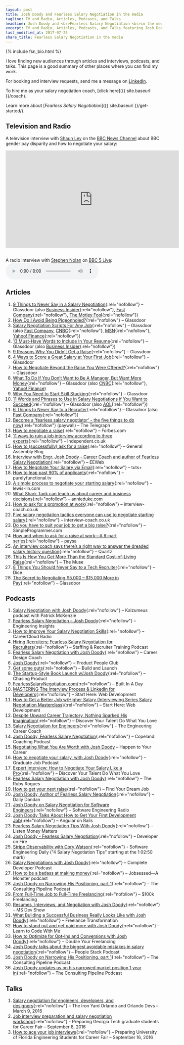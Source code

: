 ```yaml
---
layout: post
title: Josh Doody and Fearless Salary Negotiation in the media
tagline: TV and Radio, Articles, Podcasts, and Talks
headline: Josh Doody and <br>Fearless Salary Negotiation <br>in the media
excerpt: TV and Radio, Articles, Podcasts, and Talks featuring Josh Doody and Fearless Salary Negotiation
last_modified_at: 2017-07-25
share_title: Fearless Salary Negotiation in the media
---
```

{% include fsn_bio.html %}

I love finding new audiences through articles and interviews, podcasts, and talks. This page is a good summary of other places where you can find my work.

For booking and interview requests, send me a message on [LinkedIn](https://www.linkedin.com/in/joshdoody).

To hire me as your salary negotiation coach, [click here]({{ site.baseurl }}/coach).

Learn more about [*Fearless Salary Negotiation*]({{ site.baseurl }}/get-started/).

## <a name="tv" class="below-nav">Television and Radio

A television interview with [Shaun Ley](https://twitter.com/bbcshaunley) on the [BBC News Channel](http://www.bbc.com/news/av/10318089/bbc-news-channel) about BBC gender pay disparity and how to negotiate your salary:

<div class="video-container">
	<iframe width="560" height="315" src="https://www.youtube.com/embed/RohE7VqgJK0" frameborder="0" allowfullscreen></iframe>
</div><br>

<p>A radio interview with <a href="https://twitter.com/StephenNolan">Stephen Nolan</a> on <a href="http://www.bbc.co.uk/5live">BBC 5 Live</a>:  
	<audio controls>
	  <source src="/download/josh-doody-bbc-5-live-salary-negotiation-interview.mp3" ype="audio/mpeg">
	Or <a href="/download/josh-doody-bbc-5-live-salary-negotiation-interview.mp3">click here</a> to download the MP3 directly
	</audio>
</p>

## <a name="articles" class="below-nav">Articles

1. [9 Things to Never Say in a Salary Negotiation](https://www.glassdoor.com/blog/9-things-to-never-say-in-a-salary-negotiation/){:rel="nofollow"} – Glassdoor (also [Business Insider](http://www.businessinsider.com/9-things-you-should-never-say-during-a-salary-negotiation-2018-3){:rel="nofollow"}, [Fast Company](https://www.fastcompany.com/3068323/career-evolution/nine-words-and-phrases-to-avoid-when-youre-negotiating-a-salary){:rel="nofollow"}, [The Motley Fool](https://www.fool.com/careers/2017/10/30/9-things-to-never-say-in-a-salary-negotiation.aspx){:rel="nofollow"})
2. [How Do I Avoid Being Pigeonholed?](https://www.glassdoor.com/blog/how-do-i-avoid-being-pigeonholed/){:rel="nofollow"} – Glassdoor 
3. [Salary Negotiation Scripts For Any Job](https://www.glassdoor.com/blog/salary-negotiation-scripts-for-any-job/){:rel="nofollow"} – Glassdoor (also [Fast Company](https://www.fastcompany.com/40406763/exactly-what-to-say-in-these-four-common-salary-conversations{:rel="nofollow"}), [CNBC](http://www.cnbc.com/2017/06/15/salary-negotiation-scripts-for-any-job.html){:rel="nofollow"}, [MSN](https://www.msn.com/en-my/news/other/salary-negotiation-scripts-for-any-job/ar-BBCJUoI){:rel="nofollow"}, [Yahoo! Finance](https://ca.finance.yahoo.com/news/salary-negotiation-scripts-job-200600153.html){:rel="nofollow"})
4. [13 Must-Have Words to Include In Your Resume](https://www.glassdoor.com/blog/words-to-include-in-resume/){:rel="nofollow"} – Glassdoor (also [Business Insider](http://www.businessinsider.com/13-words-you-should-include-on-your-resume-according-to-a-panel-of-experts-2017-4){:rel="nofollow"})
5. [9 Reasons Why You Didn’t Get a Raise](https://www.glassdoor.com/blog/reasons-you-didnt-get-a-raise/){:rel="nofollow"} – Glassdoor 
6. [4 Ways to Score a Great Salary at Your First Job](https://www.glassdoor.com/blog/salary-first-job/){:rel="nofollow"} – Glassdoor 
7. [How to Negotiate Beyond the Raise You Were Offered?](https://www.glassdoor.com/blog/how-to-negotiate-beyond-the-raise-you-were-offered/){:rel="nofollow"} – Glassdoor 
8. [What To Do If You Don’t Want to Be A Manager, But Want More Money](https://www.glassdoor.com/blog/what-to-do-if-you-dont-want-to-be-a-manager-but-want-more-money/){:rel="nofollow"} – Glassdoor (also [CNBC](http://www.cnbc.com/2017/07/07/what-to-do-if-you-dont-want-to-be-a-manager-but-want-more-money.html){:rel="nofollow"}, [Yahoo! Finance](https://uk.finance.yahoo.com/news/don-t-want-manager-want-142800962.html))
9. [Why You Need to Start Skill Stacking](https://www.glassdoor.com/blog/skill-stacking/){:rel="nofollow"} – Glassdoor 
10. [11 Words and Phrases to Use in Salary Negotiations if You Want to Succeed](https://www.glassdoor.com/blog/words-phrases-to-use-salary-negotiations/){:rel="nofollow"} – Glassdoor (also [AOL](https://www.aol.com/article/finance/2017/08/09/11-words-and-phrases-to-use-in-salary-negotiations-if-you-want-t/23072259/){:rel="nofollow"})
11. [6 Things to Never Say to a Recruiter](https://www.glassdoor.com/blog/never-say-to-a-recruiter/){:rel="nofollow"} – Glassdoor (also [Fast Company](https://www.fastcompany.com/40563811/dont-tell-recruiters-these-things-if-you-want-the-job){:rel="nofollow"})
12. [Become a 'fearless salary negotiator' - the five things to do now](http://www.telegraph.co.uk/men/thinking-man/become-fearless-salary-negotiator-five-things-do-now/){:rel="nofollow"} (paywall) – The Telegraph
13. [How to negotiate a raise](http://www.forbes.com/sites/tomanderson/2016/07/06/how-to-negotiate-a-raise/#6dbd01246fa0){:rel="nofollow"} – Forbes.com
14. [11 ways to ruin a job interview according to three experts](http://www.independent.co.uk/news/business/news/11-ways-to-ruin-a-job-interview-according-to-three-experts-a6721271.html){:rel="nofollow"} – Independent.co.uk
15. [How to (successfully) ask for a raise](https://generalassemb.ly/blog/how-to-successfully-ask-for-a-raise/){:rel="nofollow"} – General Assembly Blog
16. [Interview with Engr. Josh Doody - Career Coach and author of Fearless Salary Negotiation](https://www.eeweb.com/spotlight/interview-with-engr-josh-doody){:rel="nofollow"} – EEWeb
17. [How to Negotiate Your Salary via Email](https://business.tutsplus.com/tutorials/how-to-negotiate-your-salary-via-email--cms-27031){:rel="nofollow"} – tuts+
18. [How to leap past 90% of applicants](https://purelyfunctional.tv/functional-programming-career-guide/resume-interview-salary/){:rel="nofollow"} – purelyfunctional.tv
19. [A simple process to negotiate your starting salary](http://www.lewis-lin.com/blog/2016/10/13/a-simple-process-to-negotiate-your-starting-salary){:rel="nofollow"} – lewis-lin.com
20. [What Shark Tank can teach us about career and business decisions](http://annieduke.com/annies-analysis/#what-shark-tank-can-teach-us-about-business-and-career-decisions){:rel="nofollow"} – annieduke.com
21. [How to ask for a promotion at work](http://interview-coach.co.uk/howtoaskforapromotion/){:rel="nofollow"} – interview-coach.co.uk
22. [Five salary negotiation tactics everyone can use to negotiate starting salary](http://interview-coach.co.uk/five-salary-negotiation-tactics-everyone-can-use-negotiate-starting-salary/){:rel="nofollow"} – interview-coach.co.uk
23. [Do you have to quit your job to get a big raise?](https://simpleprogrammer.com/2016/11/16/do-you-have-to-quit-your-job-to-get-a-big-raise/){:rel="nofollow"} – SimpleProgrammer.com
24. [How and when to ask for a raise at work—A 6-part series](https://www.paysa.com/blog/2017/01/16/the-cost-of-waiting-for-a-raise/){:rel="nofollow"} – paysa
25. [An interview coach says there’s a right way to answer the dreaded salary history question](https://qz.com/942800/an-interview-coach-says-theres-a-right-way-to-answer-the-dreaded-salary-history-question/){:rel="nofollow"} – Quartz
26. [This Is How You Get More Than the Standard Cost-of-Living Raise](https://www.themuse.com/advice/this-is-how-you-get-more-than-the-standard-costofliving-raise){:rel="nofollow"} – The Muse
27. [8 Things You Should Never Say to a Tech Recruiter](https://insights.dice.com/2018/08/20/8-things-never-say-tech-recruiter/){:rel="nofollow"} – Dice
28. [The Secret to Negotiating $5,000 – $15,000 More in Pay](https://www.glassdoor.com/blog/negotiation-secrets/){:rel="nofollow"} – Glassdoor

## <a name="podcasts" class="below-nav">Podcasts

1. [Salary Negotiation with Josh Doody](http://www.kalzumeus.com/2016/06/03/kalzumeus-podcast-episode-12-salary-negotiation-with-josh-doody/){:rel="nofollow"} – Kalzumeus podcast with Patrick McKenzie
2. [Fearless Salary Negotiation – Josh Doody](http://engineeringinsightspodcast.com/episode25/){:rel="nofollow"} – Engineering Insights
3. [How to Improve Your Salary Negotiation Skills](http://www.careercloud.com/news/2016/5/7/how-to-improve-your-salary-negotiation-skills){:rel="nofollow"} – CareerCloud Radio
4. [Hiring Recruiters; Fearless Salary Negotiation for Recruiters](http://scottlove.libsyn.com/grt/episode-39-hiring-recruiters-fearless-salary-negotiation-for-recruiters-staffing){:rel="nofollow"} – Staffing & Recruiter Training Podcast
5. [Fearless Salary Negotiation with Josh Doody](http://www.careerdesigncoach.com/episode26){:rel="nofollow"} – Career Design Coach
6. [Josh Doody](https://soundcloud.com/productpeopleclub/ep-001-josh-doody){:rel="nofollow"} – Product People Club
7. [Get some guts](http://buildandlaunch.net/22/){:rel="nofollow"} – Build and Launch
8. [The Startup-Style Book Launch w/Josh Doody](http://www.chasingproduct.com/episodes/episode-35-the-startup-style-book-launch-wjosh-doody){:rel="nofollow"} – Chasing Product
9. [FearlessSalaryNegotiation.com](http://www.builtinadaypodcast.com/2016/04/24/episode-3/){:rel="nofollow"} – Built In A Day
10. [MASTERING The Interview Process & LinkedIn for Developers](https://soundcloud.com/starthere-webdev/26-level-up-your-web-dev-job-linkedin-for-developers-and-mastering-the-interview-process){:rel="nofollow"} – Start Here: Web Development
11. [How to Get a Better Job w/Higher Salary (Interviewing Series Salary Negotiation Masterclass)](https://soundcloud.com/starthere-webdev/how-to-get-a-better-job-with-higher-salary){:rel="nofollow"} – Start Here: Web Development
12. [Despite Upward Career Trajectory, Nothing Sparked His Imagination](http://www.discoveryourtalentpodcast.com/podcast/josh-doody/){:rel="nofollow"} – Discover Your Talent Do What You Love
13. [Salary Negotiation for Engineers](http://engineeringcareercoach.com/2016/05/17/tecc-115-salary-negotiation-engineers/){:rel="nofollow"} – The Engineering Career Coach
14. [Josh Doody, Fearless Salary Negotiation](https://www.copelandcoaching.com/2016/06/14/ccp104-josh-doody-fearless-salary-negotiation/){:rel="nofollow"} – Copeland Coaching Podcast
15. [Negotiating What You Are Worth with Josh Doody](http://happentoyourcareer.com/136) – Happen to Your Career
16. [How to negotiate your salary, with Josh Doody](http://www.graduatejobpodcast.com/salary/){:rel="nofollow"} – Graduate Job Podcast
17. [Expert Interview: How to Negotiate Your Salary Like a Pro](http://www.discoveryourtalentpodcast.com/podcast/josh-doody-2/){:rel="nofollow"} – Discover Your Talent Do What You Love
18. [Fearless Salary Negotiation with Josh Doody](https://devchat.tv/ruby-rogues/274-rr-fearless-salary-negotiation-with-josh-doody){:rel="nofollow"} – The Ruby Rogues
19. [How to get your next raise](https://www.macslist.org/ep-049-get-next-raise-josh-doody/){:rel="nofollow"} – Find Your Dream Job
20. [Josh Doody, Author of Fearless Salary Negotiation](https://soundcloud.com/dandanglobal/dailydandan33){:rel="nofollow"} – Daily Dandan
21. [Josh Doody on Salary Negotiation for Software Engineers](http://www.se-radio.net/2016/11/se-radio-episode-275-josh-doody-on-salary-negotiation-for-software-engineers/){:rel="nofollow"} – Software Engineering Radio
22. [Josh Doody Talks About How to Get Your First Development Job](https://www.angularonrails.com/josh-doody-talks-get-first-development-job/){:rel="nofollow"} – Angular on Rails
23. [Fearless Salary Negotiation Tips With Josh Doody](https://www.listenmoneymatters.com/salary-negotiation-tips/){:rel="nofollow"} – Listen Money Matters
24. [Josh Doody - Fearless Salary Negotiation](http://developeronfire.com/podcast/episode-217-josh-doody-fearless){:rel="nofollow"} – Developer on Fire
25. [Stripe Observability with Cory Watson](https://softwareengineeringdaily.com/2017/03/15/stripe-observability-with-cory-watson/){:rel="nofollow"} - Software Engineering Daily ("4 Salary Negotiation Tips" starting at the 1:02:50 mark)
26. [Salary Negotiations with Josh Doody](http://completedeveloperpodcast.com/episode-85/){:rel="nofollow"} – Complete Developer Podcast
27. [How to be a badass at making money](https://www.monster.com/career-advice/article/jen-sincero-badass-at-making-money-0517){:rel="nofollow"} – Jobsessed—A Monster podcast
28. [Josh Doody on Narrowing His Positioning, part 1](http://consultingpipelinepodcast.com/40){:rel="nofollow"} – The Consulting Pipeline Podcast
29. [From Full-Time Job to Full-Time Freelancing](http://www.100kfreelancing.com/0123-full-time-job-full-time-freelancing-wjosh-doody/){:rel="nofollow"} – $100k Freelancing
30. [Resumes, Interviews, and Negotiation with Josh Doody](http://msdevshow.com/2017/07/resumes-interviewing-and-negotation-with-josh-doody/){:rel="nofollow"} – MS Dev Show
31. [What Building a Successful Business Really Looks Like with Josh Doody](https://freelancetransformation.com/blog/what-building-a-successful-business-really-looks-like-with-josh-doody){:rel="nofollow"} – Freelance Transformation
32. [How to stand out and get paid more with Josh Doody](https://learntocodewith.me/podcast/how-to-get-paid-more-with-josh-doody/){:rel="nofollow"} – Learn to Code With Me
33. [How to Optimize for Opt-Ins and Conversions with Josh Doody](https://doubleyourfreelancing.com/season1-josh-doody/){:rel="nofollow"} – Double Your Freelancing
34. [Josh Doody talks about the biggest avoidable mistakes in salary negotiation](https://medium.com/@JBunky/people-stack-podcast-josh-doody-talks-about-the-biggest-avoidable-mistakes-in-salary-negotiation-ff551a531bd3){:rel="nofollow"} – People Stack Podcast
35. [Josh Doody on Narrowing His Positioning, part 1](http://consultingpipelinepodcast.com/40){:rel="nofollow"} – The Consulting Pipeline Podcast
36. [Josh Doody updates us on his narrowed market position 1 year in](http://consultingpipelinepodcast.com/117){:rel="nofollow"} – The Consulting Pipeline Podcast

## <a name="talks" class="below-nav">Talks

1. [Salary negotiation for engineers, developers, and designers](https://fearlesssalarynegotiation.com/salary-negotiation-for-engineers-developers-and-designers/){:rel="nofollow"} – The Iron Yard Orlando and Orlando Devs – March 9, 2016
2. [Job interview preparation and salary negotiation workshop](http://www.intaadvising.gatech.edu/career/meet-and-greet-josh-doody-author-of-fearless-salary-negotiation-september-8th/){:rel="nofollow"} - Preparing Georgia Tech graduate students for Career Fair – September 8, 2016
3. [How to ace your job interviews](https://www.eng.ufl.edu/students/events/ace-job-interviews/){:rel="nofollow"} – Preparing University of Florida Engineering Students for Career Fair – September 16, 2016